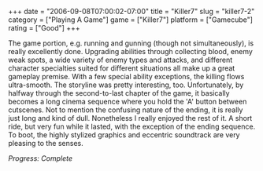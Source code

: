 +++
date = "2006-09-08T07:00:02-07:00"
title = "Killer7"
slug = "killer7-2"
category = ["Playing A Game"]
game = ["Killer7"]
platform = ["Gamecube"]
rating = ["Good"]
+++

The game portion, e.g. running and gunning (though not simultaneously), is really excellently done. Upgrading abilities through collecting blood, enemy weak spots, a wide variety of enemy types and attacks, and different character specialties suited for different situations all make up a great gameplay premise. With a few special ability exceptions, the killing flows ultra-smooth. The storyline was pretty interesting, too. Unfortunately, by halfway through the second-to-last chapter of the game, it basically becomes a long cinema sequence where you hold the 'A' button between cutscenes. Not to mention the confusing nature of the ending, it is really just long and kind of dull. Nonetheless I really enjoyed the rest of it. A short ride, but very fun while it lasted, with the exception of the ending sequence. To boot, the highly stylized graphics and eccentric soundtrack are very pleasing to the senses.

<i>Progress: Complete</i>